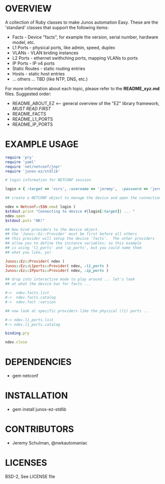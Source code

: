 # OVERVIEW

A collection of Ruby classes to make Junos automation Easy.  These are the 'standard' classes that 
support the following items:
  
  * Facts - Device "facts", for example the version, serial number, hardware model, etc.
  * L1 Ports - physical ports, like admin, speed, duplex
  * VLANs - VLAN briding instances
  * L2 Ports - ethernet swithching ports, mapping VLANs to ports
  * IP Ports - IP v4 ports
  * Static Routes - static routing entries
  * Hosts - static host entries 
  * ... others ... TBD (like NTP, DNS, etc.)
  
For more information about each topic, please refer to the **README_xyz.md** files.  Suggested order:

  * README_ABOUT_EZ      <-- general overview of the "EZ" library framework, *MUST READ FIRST*
  * README_FACTS
  * README_L1_PORTS
  * README_IP_PORTS

# EXAMPLE USAGE
  
````ruby
require 'pry'
require 'yaml'
require 'net/netconf/jnpr'
require 'junos-ez/stdlib'

# login information for NETCONF session 

login = { :target => 'vsrx', :username => 'jeremy',  :password => 'jeremy1',  }

## create a NETCONF object to manage the device and open the connection ...

ndev = Netconf::SSH.new( login )
$stdout.print "Connecting to device #{login[:target]} ... "
ndev.open
$stdout.puts "OK!"

## Now bind providers to the device object.
## the 'Junos::Ez::Provider' must be first before all others
## this provider will setup the device 'facts'.  The other providers
## allow you to define the instance variables; so this example
## is using 'l1_ports' and 'ip_ports', but you could name them
## what you like, yo!

Junos::Ez::Provider( ndev )
Junos::Ez::L1ports::Provider( ndev, :l1_ports )
Junos::Ez::IPports::Provider( ndev, :ip_ports )

## drop into interactive mode to play around ... let's look
## at what the device has for facts ...

#->  ndev.facts.list
#->  ndev.facts.catalog
#->  ndev.fact :version

## now look at specific providers like the physical (l1) ports ...

#-> ndev.l1_ports.list
#-> ndev.l1_ports.catalog

binding.pry

ndev.close
````
  
# DEPENDENCIES

  * gem netconf

# INSTALLATION 

  * gem install junos-ez-stdlib

# CONTRIBUTORS

  * Jeremy Schulman, @nwkautomaniac

# LICENSES

   BSD-2, See LICENSE file
